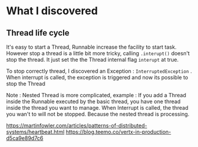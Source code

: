 # What I discovered

## Thread life cycle

It's easy to start a Thread, Runnable increase the facility to start task.
However stop a thread is a little bit more tricky, calling `.interupt()` doesn't stop the thread.
It just set the the Thread internal flag `interupt` at true.

To stop correctly thread, I discovered an Exception : `InterruptedException` .
When interrupt is called, the exception is triggered and now its possible to stop the Thread

Note : Nested Thread is more complicated, example :
If you add a Thread inside the Runnable executed by the basic thread, you have one thread inside the thread you want to manage.
When Interrupt is called, the thread you wan't to will not be stopped. Because the nested thread is processing.

https://martinfowler.com/articles/patterns-of-distributed-systems/heartbeat.html
https://blog.teemo.co/vertx-in-production-d5ca9e89d7c6
